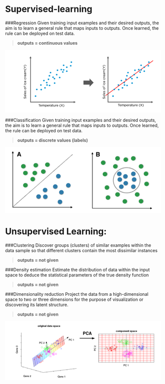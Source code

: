 # Supervised-learning

###Regression
Given training input examples and their desired outputs, the aim is to learn a general rule that maps inputs to outputs. Once learned, the rule can be deployed on test data.

>**outputs = continuous values**

![image](https://github.com/WUJinda/Supervised-learning/blob/main/files/Image.png?raw=true)

###Classification
Given training input examples and their desired outputs, the aim is to learn a general rule that maps inputs to outputs. Once learned, the rule can be deployed on test data.

>**outputs = discrete values (labels)**

![image](https://github.com/WUJinda/Supervised-learning/blob/main/files/Image02.png?raw=true)

# Unsupervised Learning: 

###Clustering
Discover groups (clusters) of similar examples within the data sample so that different clusters contain the most dissimilar instances

>**outputs = not given**


###Density estimation
Estimate the distribution of data within the input space to deduce the statistical parameters of the true density function

>**outputs = not given**


###Dimensionality reduction
Project the data from a high-dimensional space to two or three dimensions for the purpose of visualization or discovering its latent structure.

>**outputs = not given**

![image](https://github.com/WUJinda/Supervised-learning/blob/main/files/Image03.png?raw=true)





















